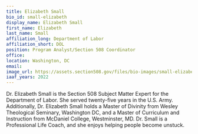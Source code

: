 ```yaml
---
title: Elizabeth Small
bio_id: small-elizabeth
display_name: Elizabeth Small
first_name: Elizabeth
last_name: Small
affiliation_long: Department of Labor
affiliation_short: DOL
position: Program Analyst/Section 508 Coordinator
office: 
location: Washington, DC
email: 
image_url: https://assets.section508.gov/files/bio-images/small-elizabeth.png
iaaf_years: 2022
---
```

Dr. Elizabeth Small is the Section 508 Subject Matter Expert for the Department of Labor. She served twenty-five years in the U.S. Army. Additionally, Dr. Elizabeth Small holds a Master of Divinity from Wesley Theological Seminary, Washington DC, and a Master of Curriculum and Instruction from McDaniel College, Westminster, MD. Dr. Small is a Professional Life Coach, and she enjoys helping people become unstuck.